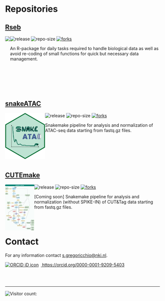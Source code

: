 # Repositories

## [Rseb](https://sebastian-gregoricchio.github.io/Rseb/)

[<img src="https://sebastian-gregoricchio.github.io/Rseb/Rseb_logo.svg" align="left" height=150/>](https://sebastian-gregoricchio.github.io/Rseb)
![release](https://img.shields.io/github/v/release/sebastian-gregoricchio/Rseb)
![repo-size](https://shields.io/github/repo-size/sebastian-gregoricchio/Rseb)
[![forks](https://img.shields.io/github/forks/sebastian-gregoricchio/Rseb?style=social)](https://github.com/sebastian-gregoricchio/Rseb/fork)
<!-- ![update](https://badges.pufler.dev/updated/sebastian-gregoricchio/Rseb) -->

An R-package for daily tasks required to handle biological data as well as avoid re-coding of small functions for quick but necessary data management.

<br/><br/>


<br/><br/>
## [snakeATAC](https://sebastian-gregoricchio.github.io/snakeATAC/)

[<img src="https://raw.githubusercontent.com/sebastian-gregoricchio/snakeATAC/main/resources/snakeATAC_logo.svg" align="left" height=150/>](https://sebastian-gregoricchio.github.io/snakeATAC)
![release](https://img.shields.io/github/v/release/sebastian-gregoricchio/snakeATAC)
![repo-size](https://shields.io/github/repo-size/sebastian-gregoricchio/snakeATAC)
[![forks](https://img.shields.io/github/forks/sebastian-gregoricchio/snakeATAC?style=social)](https://github.com/sebastian-gregoricchio/snakeATAC/fork)
<!-- ![update](https://badges.pufler.dev/updated/sebastian-gregoricchio/snakeATAC) -->

Snakemake pipeline for analysis and normalization of ATAC-seq data starting from fastq.gz files.

<br/><br/>


<br/><br/>
## [CUTEmake](https://sebastian-gregoricchio.github.io/CUTEmake/)

[<img src="https://raw.githubusercontent.com/sebastian-gregoricchio/cuteMAKE/main/resources/cuteMAKE_logo.svg" align="left" height=150/>](https://sebastian-gregoricchio.github.io/cuteMAKE)
![release](https://img.shields.io/github/v/release/sebastian-gregoricchiocuteMAKE)
![repo-size](https://shields.io/github/repo-size/sebastian-gregoricchio/cuteMAKE)
[![forks](https://img.shields.io/github/forks/sebastian-gregoricchio/cuteMAKE?style=social)](https://github.com/sebastian-gregoricchio/cuteMAKE/fork)
<!-- ![update](https://badges.pufler.dev/updated/sebastian-gregoricchio/cuteMAKE) -->

[Coming soon] Snakemake pipeline for analysis and normalization (without SPIKE-IN) of CUT&Tag data starting from fastq.gz files.



<br/><br/>
# Contact
For any information contact [s.gregoricchio@nki.nl](mailto:s.gregoricchio@nki.nl).

<div itemscope itemtype="https://schema.org/Person"><a itemprop="sameAs" content="https://orcid.org/0000-0001-9209-5403" href="https://orcid.org/0000-0001-9209-5403" target="orcid.widget" rel="me noopener noreferrer" style="vertical-align:top;"><img src="https://orcid.org/sites/default/files/images/orcid_16x16.png" style="width:1em;margin-right:.5em;" alt="ORCID iD icon"> https://orcid.org/0000-0001-9209-5403</a></div>


<br/><br/>

----------------------------------------------------------------------------------------------

![Visitor count: ](https://profile-counter.glitch.me/sebastian-gregoricchio/count.svg)
